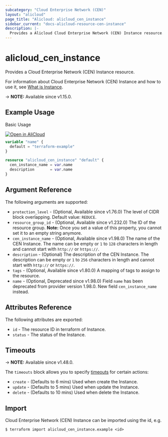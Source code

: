```yaml
---
subcategory: "Cloud Enterprise Network (CEN)"
layout: "alicloud"
page_title: "Alicloud: alicloud_cen_instance"
sidebar_current: "docs-alicloud-resource-cen-instance"
description: |-
  Provides a Alicloud Cloud Enterprise Network (CEN) Instance resource.
---
```


# alicloud_cen_instance

Provides a Cloud Enterprise Network (CEN) Instance resource.

For information about Cloud Enterprise Network (CEN) Instance and how to use it, see [What is Instance](https://www.alibabacloud.com/help/en/cen/developer-reference/api-cbn-2017-09-12-createcen).

-> **NOTE:** Available since v1.15.0.

## Example Usage

Basic Usage

<div style="display: block;margin-bottom: 40px;"><div class="oics-button" style="float: right;position: absolute;margin-bottom: 10px;">
  <a href="https://api.aliyun.com/terraform?resource=alicloud_cen_instance&exampleId=33971f6a-499d-04cb-58e9-dba3e6bf2b27cbc2c2f5&activeTab=example&spm=docs.r.cen_instance.0.33971f6a49&intl_lang=EN_US" target="_blank">
    <img alt="Open in AliCloud" src="https://img.alicdn.com/imgextra/i1/O1CN01hjjqXv1uYUlY56FyX_!!6000000006049-55-tps-254-36.svg" style="max-height: 44px; max-width: 100%;">
  </a>
</div></div>

```terraform
variable "name" {
  default = "terraform-example"
}

resource "alicloud_cen_instance" "default" {
  cen_instance_name = var.name
  description       = var.name
}
```
## Argument Reference

The following arguments are supported:

* `protection_level` - (Optional, Available since v1.76.0) The level of CIDR block overlapping. Default value: `REDUCE`.
* `resource_group_id` - (Optional, Available since v1.232.0) The ID of the resource group. **Note:** Once you set a value of this property, you cannot set it to an empty string anymore.
* `cen_instance_name` - (Optional, Available since v1.98.0) The name of the CEN Instance. The name can be empty or `1` to `128` characters in length and cannot start with `http://` or `https://`.
* `description` - (Optional) The description of the CEN Instance. The description can be empty or `1` to `256` characters in length and cannot start with `http://` or `https://`.
* `tags` - (Optional, Available since v1.80.0) A mapping of tags to assign to the resource.
* `name` - (Optional, Deprecated since v1.98.0) Field `name` has been deprecated from provider version 1.98.0. New field `cen_instance_name` instead.

## Attributes Reference

The following attributes are exported:

* `id` - The resource ID in terraform of Instance.
* `status` - The status of the Instance.

## Timeouts

-> **NOTE:** Available since v1.48.0.

The `timeouts` block allows you to specify [timeouts](https://www.terraform.io/docs/configuration-0-11/resources.html#timeouts) for certain actions:

* `create` - (Defaults to 6 mins) Used when create the Instance.
* `update` - (Defaults to 5 mins) Used when update the Instance.
* `delete` - (Defaults to 10 mins) Used when delete the Instance.

## Import

Cloud Enterprise Network (CEN) Instance can be imported using the id, e.g.

```shell
$ terraform import alicloud_cen_instance.example <id>
```
